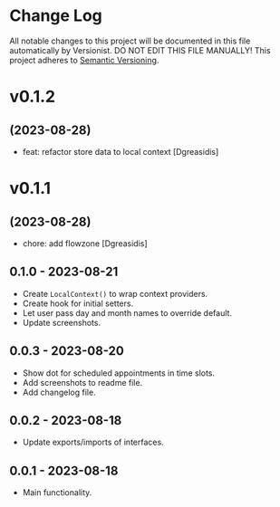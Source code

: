 # Change Log

All notable changes to this project will be documented in this file
automatically by Versionist. DO NOT EDIT THIS FILE MANUALLY!
This project adheres to [Semantic Versioning](http://semver.org/).

# v0.1.2
## (2023-08-28)

* feat: refactor store data to local context [Dgreasidis]

# v0.1.1
## (2023-08-28)

* chore: add flowzone [Dgreasidis]

## 0.1.0 - 2023-08-21

* Create `LocalContext()` to wrap context providers.
* Create hook for initial setters.
* Let user pass day and month names to override default.
* Update screenshots.

## 0.0.3 - 2023-08-20

* Show dot for scheduled appointments in time slots.
* Add screenshots to readme file.
* Add changelog file.

## 0.0.2 - 2023-08-18

* Update exports/imports of interfaces.

## 0.0.1 - 2023-08-18

* Main functionality.
